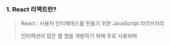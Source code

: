 ### 1. React 리액트란? 

> React : 사용자 인터페에스를 만들기 위한 JavaScript 라이브러리 
>
> 인터렉션이 많은 웹 앱을 개발하기 위해 주로 사용되며 